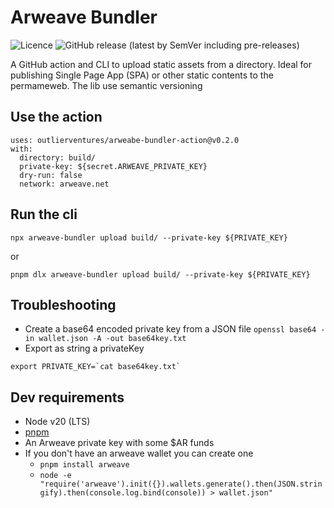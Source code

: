 # Arweave Bundler
![Licence](https://img.shields.io/github/license/OutlierVentures/arweave-bundler)
![GitHub release (latest by SemVer including pre-releases)](https://img.shields.io/github/downloads-pre/OutlierVentures/arweave-bundler/latest/total)

A GitHub action and CLI to upload static assets from a directory. 
Ideal for publishing Single Page App (SPA) or other static contents to the permameweb.
The lib use semantic versioning 

## Use the action

```
uses: outlierventures/arweabe-bundler-action@v0.2.0
with:
  directory: build/
  private-key: ${secret.ARWEAVE_PRIVATE_KEY}
  dry-run: false
  network: arweave.net
```

## Run the cli

```
npx arweave-bundler upload build/ --private-key ${PRIVATE_KEY}
```

or 

```
pnpm dlx arweave-bundler upload build/ --private-key ${PRIVATE_KEY}
```

## Troubleshooting
- Create a base64 encoded private key from a JSON file `openssl base64 -in wallet.json -A -out base64key.txt`
- Export as string a privateKey
```
export PRIVATE_KEY=`cat base64key.txt`
```

## Dev requirements
- Node v20 (LTS) 
- [pnpm](https://pnpm.io/)
- An Arweave private key with some $AR funds
- If you don't have an arweave wallet you can create one
  - `pnpm install arweave`
  - `node -e "require('arweave').init({}).wallets.generate().then(JSON.stringify).then(console.log.bind(console)) > wallet.json"`
